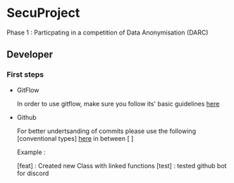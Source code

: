 # SecuProject
Phase 1 : Particpating in a competition of Data Anonymisation (DARC) 


## Developer 
### First steps

- GitFlow

    In order to use gitflow, make sure you follow its' basic guidelines [here](https://danielkummer.github.io/git-flow-cheatsheet/)

- Github

    For better undertsanding of commits please use the following [conventional types] [here](https://gist.github.com/joshbuchea/6f47e86d2510bce28f8e7f42ae84c716) in between [ ] 
    
    Example :
    
    [feat] : Created new Class with linked functions 
    [test] : tested github bot for discord




